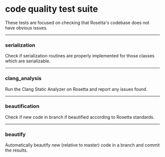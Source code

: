 # code quality test suite
These tests are focused on checking that Rosetta's codebase does not have obvious issues.

-----

### serialization
Check if serialization routines are properly implemented for those classes which are serializable.

----
### clang_analysis
Run the Clang Static Analyzer on Rosetta and report any issues found.

----
### beautification
Check if new code in branch if beautified according to Rosetta standards.

----
### beautify
Automatically beautify new (relative to master) code in a branch and commit the results.
